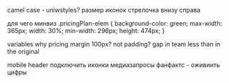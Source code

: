 camel case - uniwstyles?
размер иконок
стрелочка внизу справа
 
 

 
 для чего минвиз
.pricingPlan-elem {
  background-color: green;
  max-width: 365px;
  width: 30%;
  min-width: 296px;
  height: 474px;
}       


variables
why pricing margin 100px? not padding?
gap in team less than in the original


mobile header
подключить иконки
медиазапросы
фанфактс - оживиить цифры



